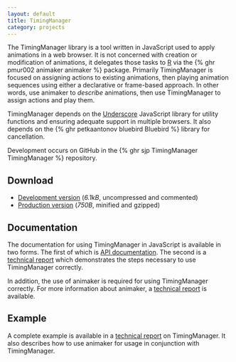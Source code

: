 ```yaml
---
layout: default
title: TimingManager
category: projects
---
```


The TimingManager library is a tool written in JavaScript used to
apply animations in a web browser. It is not concerned with creation
or modification of animations, it delegates those tasks to
[R](https://www.r-project.org/) via the {% ghr pmur002 animaker animaker %} package.
Primarily TimingManager is focused on assigning
actions to existing animations, then playing animation sequences using
either a declarative or frame-based approach. In other words, use
animaker to *describe* animations, then use TimingManager to assign
actions and play them.

TimingManager depends on the [Underscore](http://underscorejs.org/)
JavaScript library for utility functions and ensuring adequate support
in multiple browsers. It also depends on the
{% ghr petkaantonov bluebird Bluebird %} library for cancellation.

Development occurs on GitHub in the {% ghr sjp TimingManager TimingManager %} repository.

## Download

* [Development version](https://raw.github.com/sjp/TimingManager/master/timing.js) (*6.1kB*, uncompressed and commented)
* [Production version](/projects/timing-manager/timing.min.js) (*750B*, minified and gzipped)

## Documentation

The documentation for using TimingManager in JavaScript is available
in two forms. The first of which is [API
documentation](/projects/timing-manager/docs/). The second is a
[technical report](/projects/timing-manager/timing-manager.html) which
demonstrates the steps necessary to use TimingManager correctly.

In addition, the use of animaker is required for using TimingManager
correctly. For more information about animaker, a [technical
report](https://www.stat.auckland.ac.nz/~paul/Reports/animaker/animaker.html)
is available.

## Example

A complete example is available in a [technical
report](/projects/timing-manager/timing-manager.html) on
TimingManager. It also describes how to use animaker for usage in
conjunction with TimingManager.

